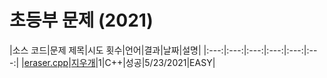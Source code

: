 # 초등부 문제 (2021)
|소스 코드|문제 제목|시도 횟수|언어|결과|날짜|설명|
|:---:|:---:|:---:|:---:|:---:|:---:|
|[eraser.cpp](./eraser.cpp)|[지우개](http://boj.kr/21756)|1|C++|성공|5/23/2021|EASY|